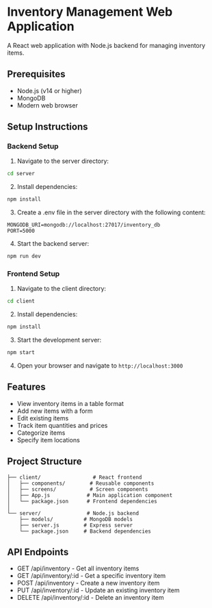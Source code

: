 # Inventory Management Web Application

A React web application with Node.js backend for managing inventory items.

## Prerequisites

- Node.js (v14 or higher)
- MongoDB
- Modern web browser

## Setup Instructions

### Backend Setup

1. Navigate to the server directory:
```bash
cd server
```

2. Install dependencies:
```bash
npm install
```

3. Create a .env file in the server directory with the following content:
```
MONGODB_URI=mongodb://localhost:27017/inventory_db
PORT=5000
```

4. Start the backend server:
```bash
npm run dev
```

### Frontend Setup

1. Navigate to the client directory:
```bash
cd client
```

2. Install dependencies:
```bash
npm install
```

3. Start the development server:
```bash
npm start
```

4. Open your browser and navigate to `http://localhost:3000`

## Features

- View inventory items in a table format
- Add new items with a form
- Edit existing items
- Track item quantities and prices
- Categorize items
- Specify item locations

## Project Structure

```
├── client/                 # React frontend
│   ├── components/        # Reusable components
│   ├── screens/           # Screen components
│   ├── App.js            # Main application component
│   └── package.json      # Frontend dependencies
│
└── server/               # Node.js backend
    ├── models/          # MongoDB models
    ├── server.js        # Express server
    └── package.json     # Backend dependencies
```

## API Endpoints

- GET /api/inventory - Get all inventory items
- GET /api/inventory/:id - Get a specific inventory item
- POST /api/inventory - Create a new inventory item
- PUT /api/inventory/:id - Update an existing inventory item
- DELETE /api/inventory/:id - Delete an inventory item